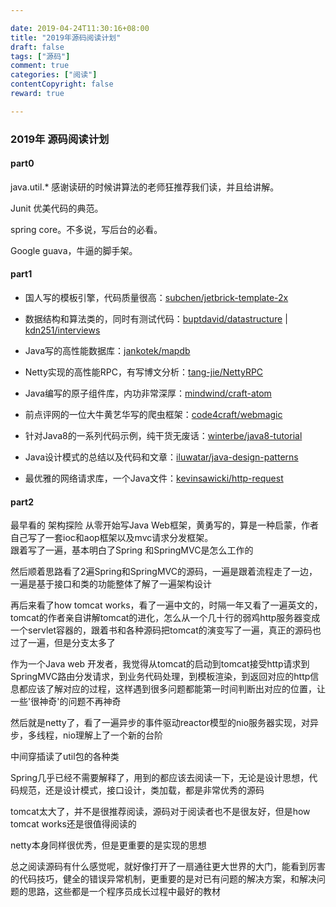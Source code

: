 ```yaml
---

date: 2019-04-24T11:30:16+08:00
title: "2019年源码阅读计划"
draft: false
tags: ["源码"]
comment: true
categories: ["阅读"]
contentCopyright: false
reward: true

---
```


### 2019年 源码阅读计划

#### part0
java.util.* 感谢读研的时候讲算法的老师狂推荐我们读，并且给讲解。

Junit 优美代码的典范。

spring core。不多说，写后台的必看。

Google guava，牛逼的脚手架。

#### part1

-   国人写的模板引擎，代码质量很高：[subchen/jetbrick-template-2x](https://link.zhihu.com/?target=https%3A//github.com/subchen/jetbrick-template-2x)

-   数据结构和算法类的，同时有测试代码：[buptdavid/datastructure](https://link.zhihu.com/?target=https%3A//github.com/buptdavid/datastructure)  |  [kdn251/interviews](https://link.zhihu.com/?target=https%3A//github.com/kdn251/interviews)

-   Java写的高性能数据库：[jankotek/mapdb](https://link.zhihu.com/?target=https%3A//github.com/jankotek/mapdb)

-   Netty实现的高性能RPC，有写博文分析：[tang-jie/NettyRPC](https://link.zhihu.com/?target=https%3A//github.com/tang-jie/NettyRPC)

-   Java编写的原子组件库，内功非常深厚：[mindwind/craft-atom](https://link.zhihu.com/?target=https%3A//github.com/mindwind/craft-atom)

-   前点评网的一位大牛黄艺华写的爬虫框架：[code4craft/webmagic](https://link.zhihu.com/?target=https%3A//github.com/code4craft/webmagic)

-   针对Java8的一系列代码示例，纯干货无废话：[winterbe/java8-tutorial](https://link.zhihu.com/?target=https%3A//github.com/winterbe/java8-tutorial)

-   Java设计模式的总结以及代码和文章：[iluwatar/java-design-patterns](https://link.zhihu.com/?target=https%3A//github.com/iluwatar/java-design-patterns)

-   最优雅的网络请求库，一个Java文件：[kevinsawicki/http-request](https://link.zhihu.com/?target=https%3A//github.com/kevinsawicki/http-request)


#### part2


最早看的 架构探险 从零开始写Java Web框架，黄勇写的，算是一种启蒙，作者自己写了一套ioc和aop框架以及mvc请求分发框架。  
跟着写了一遍，基本明白了Spring 和SpringMVC是怎么工作的

然后顺着思路看了2遍Spring和SpringMVC的源码，一遍是跟着流程走了一边，一遍是基于接口和类的功能整体了解了一遍架构设计

再后来看了how tomcat works，看了一遍中文的，时隔一年又看了一遍英文的，tomcat的作者亲自讲解tomcat的进化，怎么从一个几十行的弱鸡http服务器变成一个servlet容器的，跟着书和各种源码把tomcat的演变写了一遍，真正的源码也过了一遍，但是分支太多了

作为一个Java web 开发者，我觉得从tomcat的启动到tomcat接受http请求到SpringMVC路由分发请求，到业务代码处理，到模板渲染，到返回对应的http信息都应该了解对应的过程，这样遇到很多问题都能第一时间判断出对应的位置，让一些'很神奇'的问题不再神奇

然后就是netty了，看了一遍异步的事件驱动reactor模型的nio服务器实现，对异步，多线程，nio理解上了一个新的台阶

中间穿插读了util包的各种类

Spring几乎已经不需要解释了，用到的都应该去阅读一下，无论是设计思想，代码规范，还是设计模式，接口设计，类加载，都是非常优秀的源码

tomcat太大了，并不是很推荐阅读，源码对于阅读者也不是很友好，但是how tomcat works还是很值得阅读的

netty本身同样很优秀，但是更重要的是实现的思想

总之阅读源码有什么感觉呢，就好像打开了一扇通往更大世界的大门，能看到厉害的代码技巧，健全的错误异常机制，更重要的是对已有问题的解决方案，和解决问题的思路，这些都是一个程序员成长过程中最好的教材


